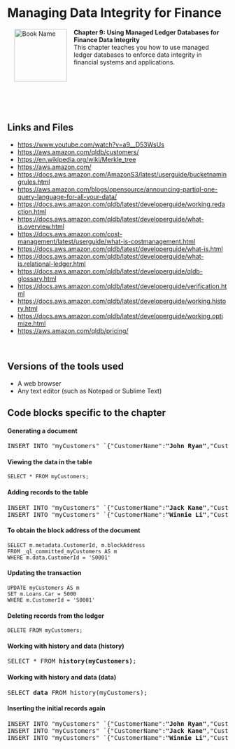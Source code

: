 # Managing Data Integrity for Finance

<a href="https://www.packtpub.com/product/managing-data-integrity-for-finance/9781837630141"><img src="https://content.packt.com/B19758/cover_image_small.jpg" alt="Book Name" height="120px" align="left" style="margin: 0px 15px; border-color: white; border-style: solid; border-width: 1px;"></a>

**Chapter 9: Using Managed Ledger Databases for Finance Data Integrity** <br />
This chapter teaches you how to use managed ledger databases to enforce data integrity in financial systems and applications.

<br />
<br />
<br />
<br />
<br />

## Links and Files
- https://www.youtube.com/watch?v=a9__D53WsUs
- https://aws.amazon.com/qldb/customers/
- https://en.wikipedia.org/wiki/Merkle_tree
- https://aws.amazon.com/
- https://docs.aws.amazon.com/AmazonS3/latest/userguide/bucketnamingrules.html
- https://aws.amazon.com/blogs/opensource/announcing-partiql-one-query-language-for-all-your-data/
- https://docs.aws.amazon.com/qldb/latest/developerguide/working.redaction.html
- https://docs.aws.amazon.com/qldb/latest/developerguide/what-is.overview.html
- https://docs.aws.amazon.com/cost-management/latest/userguide/what-is-costmanagement.html
- https://docs.aws.amazon.com/qldb/latest/developerguide/what-is.html
- https://docs.aws.amazon.com/qldb/latest/developerguide/what-is.relational-ledger.html
- https://docs.aws.amazon.com/qldb/latest/developerguide/qldb-glossary.html
- https://docs.aws.amazon.com/qldb/latest/developerguide/verification.html
- https://docs.aws.amazon.com/qldb/latest/developerguide/working.history.html
- https://docs.aws.amazon.com/qldb/latest/developerguide/working.optimize.html
- https://aws.amazon.com/qldb/pricing/
<br />

## Versions of the tools used
- A web browser
- Any text editor (such as Notepad or Sublime Text)

## Code blocks specific to the chapter
#### Generating a document
<pre>
INSERT INTO "myCustomers" `{"CustomerName":<b>"John Ryan"</b>,"CustomerId":"S0001", "CustomerAddress": "55 Prairie, Lincoln Drive 20502", "Loans":{"Student":10000}}`;
</pre>



#### Viewing the data in the table
```
SELECT * FROM myCustomers;
```


#### Adding records to the table
<pre>
INSERT INTO "myCustomers" `{"CustomerName":<b>"Jack Kane"</b>,"CustomerId":"S0002", "CustomerAddress": "77 Shawn St, Bradley Drive 20206", "Loans":{"Car":45000}}`;
INSERT INTO "myCustomers" `{"CustomerName":<b>"Winnie Li"</b>,"CustomerId":"S0003", "CustomerAddress": "86 Wonder Road, Sunrise Drive 20238", "Loans":{"Home":35000}}`;
</pre>



#### To obtain the block address of the document

```
SELECT m.metadata.CustomerId, m.blockAddress
FROM _ql_committed_myCustomers AS m
WHERE m.data.CustomerId = 'S0001'
```


#### Updating the transaction
```
UPDATE myCustomers AS m
SET m.Loans.Car = 5000
WHERE m.CustomerId = 'S0001'
```



#### Deleting records from the ledger
```
DELETE FROM myCustomers;
```


#### Working with history and data (history)
<pre>
SELECT * FROM <b>history(myCustomers)</b>;
</pre>
#### Working with history and data (data)
<pre>
SELECT <b>data</b> FROM history(myCustomers);
</pre>

#### Inserting the initial records again
<pre>
INSERT INTO "myCustomers" `{"CustomerName":<b>"John Ryan"</b>,"CustomerId":"S0001", "CustomerAddress": "55 Prairie, Lincoln Drive 20502", "Loans":{"Student":10000,"Car":5000}}`;
INSERT INTO "myCustomers" `{"CustomerName":<b>"Jack Kane"</b>,"CustomerId":"S0002", "CustomerAddress": "77 Shawn St, Bradley Drive 20206", "Loans":{"Car":45000}}`;
INSERT INTO "myCustomers" `{"CustomerName":<b>"Winnie Li"</b>,"CustomerId":"S0003", "CustomerAddress": "86 Wonder Road, Sunrise Drive 20238", "Loans":{"Home":350000}}`;
</pre>
